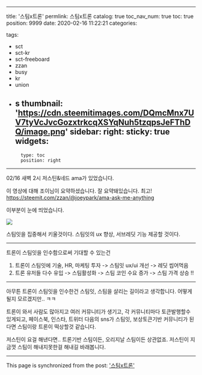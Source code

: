
---
title: '스팀x트론'
permlink: 스팀x트론
catalog: true
toc_nav_num: true
toc: true
position: 9999
date: 2020-02-16 11:22:21
categories:

tags:
- sct
- sct-kr
- sct-freeboard
- zzan
- busy
- kr
- union
- s
thumbnail: 'https://cdn.steemitimages.com/DQmcMnx7UV7tyVcJvcGozxtrkcqXSYqNuh5tzqpsJeFThDQ/image.png'
sidebar:
    right:
        sticky: true
widgets:
    -
        type: toc
        position: right
---


02/16 새벽 2시 저스틴&네드 ama가 있었습니다.

이 영상에 대해 조이님이 요약하셨습니다.
 잘 요약돼있습니다. 최고!
https://steemit.com/zzan/@joeypark/ama-ask-me-anything

 이부분이 눈에 띄었습니다.

![](https://cdn.steemitimages.com/DQmcMnx7UV7tyVcJvcGozxtrkcqXSYqNuh5tzqpsJeFThDQ/image.png)

스팀잇을 집중해서 키울것이다. 스팀잇의 ux 향상, 서브레딧 기능 제공할 것이다.

---

트론이 스팀잇을 인수함으로써 기대할 수 있는건

1. 트론이 스팀잇에 기술, HR, 마케팅 투자 -> 스팀잇 ux/ui 개선 -> 레딧 씹어먹음
2. 트론 유저들 다수 유입 -> 스팀활성화 -> 스팀 코인 수요 증가 -> 스팀 가격 상승 !!

---

아무튼 트론이 스팀잇을 인수한건 스팀잇, 스팀을 살리는 길이라고 생각합니다. 어떻게 될지 모르겠지만.. ㅋㅋ

트론이 와서 사람도 많아지고 여러 커뮤니티가 생기고, 
각 커뮤니티마다 토큰발행할수 있게되고, 
페이스북, 인스타, 트위터 다음의 sns가 스팀잇, 보상토큰기반 커뮤니티가 된다면
스팀이랑 트론이 떡상할것 같습니다.

저스틴이 요걸 해낸다면.. 트론기반 스팀이든, 오리지날 스팀이든 상관없죠. 저스틴이 지금껏 스팀이 해내지못한걸 해내길 바래봅니다.

- - -

This page is synchronized from the post: ['스팀x트론'](https://steempeak.com/@jacobyu/x)
